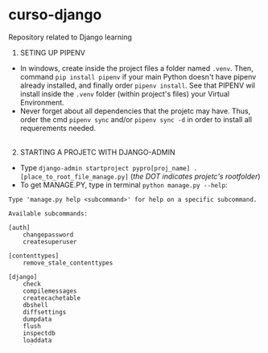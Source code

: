 # curso-django
Repository related to Django learning

1. SETING UP PIPENV<br>
- In windows, create inside the project files a folder named `.venv`. Then, command `pip install pipenv` if your main 
Python doesn't have pipenv already installed, and finally order `pipenv install`. See that PIPENV wil install inside the
`.venv` folder (within project's files) your Virtual Environment.
- Never forget about all dependencies that the projetc may have. Thus, order the cmd `pipenv sync` and/or `pipenv sync -d`
in order to install all requerements needed.
<br><br>
2. STARTING A PROJETC WITH DJANGO-ADMIN
- Type `django-admin startproject pypro[proj_name] .[place_to_root_file_manage.py]` (_the DOT indicates projetc's rootfolder_)
- To get MANAGE.PY, type in terminal `python manage.py --help`:
````
Type 'manage.py help <subcommand>' for help on a specific subcommand.

Available subcommands:

[auth]
    changepassword
    createsuperuser

[contenttypes]
    remove_stale_contenttypes

[django]
    check
    compilemessages
    createcachetable
    dbshell
    diffsettings
    dumpdata
    flush
    inspectdb
    loaddata
    makemessages
    makemigrations
    migrate
    sendtestemail
    shell
    showmigrations
    sqlflush
    sqlmigrate
    sqlsequencereset
    squashmigrations
    startapp
    startproject
    test
    testserver

[sessions]
    clearsessions

[staticfiles]
    collectstatic
    findstatic
    runserver
````
<br>

- ! Problems found !<br>
a. There's a need to implement alias, since the file `.bash_profile` couldn't be located. So, I got to manually set up
a file named `mng.bat` inside `.venv/Scripts`.<br>
<br>
3. INSTALLING HEROKU
- Install HEROKU for WIN64;<br>
- Activate through cmdlet `heroku login`
<br><br>
4. UPLOADING FIRST THING ONLINE<br>
- Change `settings.py <from> ALLOWED_HOSTS = [] <to> ALLOWED_HOSTS = ['0']`<br>
- Create `Procfile` in main root. Edit it: `web: gunicorn pypro.wsgi --log-file -`<br>
- Install GUNICORN with PIPENV to make it a basic requerement: `pipenv install gunicorn`<br>
- Create an APP with heroku: `heroku apps: create [app_name]ramos-rr-django`. Notice that heroku will return as 
followed:<br>
```
    (curso-django) PS C:\Users\rafae\PycharmProjects\curso-django> heroku apps:create ramos-rr-django
    Creating ⬢ ramos-rr-django... done
    https://ramos-rr-django.herokuapp.com/ | https://git.heroku.com/ramos-rr-django.git
```
<br>

- After that, you can investigate Git by using `git remote -v`, and you'll see a new repository that has just been 
created:<br>
```
    (curso-django) PS C:\Users\rafae\PycharmProjects\curso-django> git remote -v
    heroku  https://git.heroku.com/ramos-rr-django.git (fetch)
    heroku  https://git.heroku.com/ramos-rr-django.git (push)
    origin  https://github.com/ramos-rr/curso-django.git (fetch)
    origin  https://github.com/ramos-rr/curso-django.git (push)
```
<br>

- COMMIT all changes, but not push them;<br>
- PUSH the app from heroku to master: `git push heroku[destiny] master[local_from]`<br>
- TEST if the deploy has been successful by clicking on the link provided:<br>
```
remote:        https://ramos-rr-django.herokuapp.com/ deployed to Heroku
```
<br>

5. AUTOMATIC DEPLOY<br>
<strong>Comments: The idea here is to avoid different versions of the same application, mostly when it comes to be developed by two or
more team member.</strong><br>
5.1. First, login to [heroko website](https://id.heroku.com/);<br>
5.2. Then, access you application and go to " Deploy " window;<br>
5.3. Certify to pick Github as main connection, indicanting your repository address;<br>
5.4. Enable <i>AUTOMATIC DEPLOY</i>